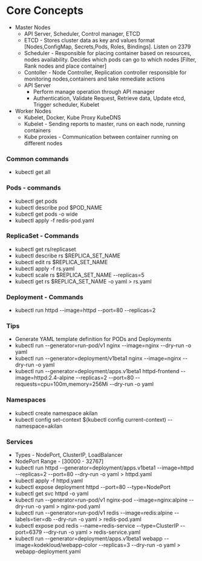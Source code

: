 # Core Concepts

* Master Nodes 
    - API Server, Scheduler, Control manager, ETCD
    - ETCD - Stores cluster data as key and values format [Nodes,ConfigMap, Secrets,Pods, Roles, Bindings]. Listen on 2379
    - Scheduler - Responsible for placing container based on resources, nodes availability. Decides which pods can go to which nodes [Filter, Rank nodes and place container]
    - Contoller - Node Controller, Replication controller responsible for monitoring nodes,containers and take remediate actions
    - API Server 
        - Perform manage operation through API manager
        - Authentication, Validate Request, Retrieve data, Update etcd, Trigger scheduler, Kubelet
* Worker Nodes
    - Kubelet, Docker, Kube Proxy KubeDNS
    - Kubelet - Sending reports to master, runs on each node, running containers
    - Kube proxies - Communication between container running on different nodes
### Common commands
* kubectl get all

### Pods - commands
* kubectl get pods
* kubectl describe pod $POD_NAME
* kubectl get pods -o wide
* kubectl apply -f redis-pod.yaml

### ReplicaSet - Commands
* kubectl get rs/replicaset
* kubectl describe rs $REPLICA_SET_NAME
* kubectl edit rs $REPLICA_SET_NAME
* kubectl apply -f rs.yaml
* kubectl scale rs $REPLICA_SET_NAME --replicas=5
* kubectl get rs $REPLICA_SET_NAME -o yaml > rs.yaml

### Deployment - Commands
* kubectl run httpd --image=httpd --port=80 --replicas=2

### Tips
* Generate YAML template definition for PODs and Deployments
* kubectl run --generator=run-pod/v1 nginx --image=nginx --dry-run -o yaml
* kubectl run --generator=deployment/v1beta1 nginx --image=nginx --dry-run -o yaml
* kubectl run --generator=deployment/apps.v1beta1 httpd-frontend --image=httpd:2.4-alpine --replicas=2 --port=80 --requests=cpu=100m,memory=256Mi --dry-run -o yaml

### Namespaces
* kubectl create namespace akilan
* kubectl config set-context $(kubectl config current-context) --namespace=akilan

### Services
* Types - NodePort, ClusterIP, LoadBalancer
* NodePort Range - [30000 - 32767]
* kubectl run httpd --generator=deployment/apps.v1beta1 --image=httpd --replicas=2 --port=80 --dry-run -o yaml > httpd.yaml
* kubectl apply -f httpd.yaml
* kubectl expose deployment httpd --port=80 --type=NodePort
* kubectl get svc httpd -o yaml
* kubectl run --generator=run-pod/v1 nginx-pod --image=nginx:alpine --dry-run -o yaml > nginx-pod.yaml
* kubectl run --generator=run-pod/v1 redis --image=redis:alpine --labels=tier=db --dry-run -o yaml > redis-pod.yaml
* kubectl expose pod redis --name=redis-service --type=ClusterIP --port=6379 --dry-run -o yaml > redis-service.yaml
* kubectl run  --generator=deployment/apps.v1beta1 webapp --image=kodekloud/webapp-color --replicas=3 --dry-run -o yaml > webapp-deployment.yaml